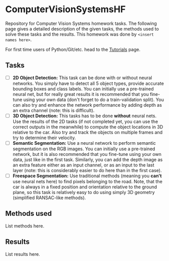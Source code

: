 # ComputerVisionSystemsHF

Repository for Computer Vision Systems homework tasks. The following page gives a detailed description of the given tasks, the methods used to solve these tasks and the results. This homework was done by  `<insert names here>`.

For first time users of Python/Git/etc. head to the [Tutorials](/tutorials/) page.

## Tasks

 - [ ] **2D Object Detection:** This task can be done with or without neural networks. You simply have to detect all 5 object types, provide accurate bounding boxes and class labels. You can initially use a pre-trained neural net, but for really great results it is recommended that you fine-tune using your own data (don't forget to do a train-validation split). You can also try and enhance the network performance by adding depth as an extra channel (note: this is difficult).
 - [ ] **3D Object Detection:** This tasks has to be done **without** neural nets. Use the results of the 2D tasks (if not completed yet, you can use the correct outputs in the meanwhile) to compute the object locations in 3D relative to the car. Also try and track the objects on multiple frames and try to determine their velocity.
 - [ ] **Semantic Segmentation:** Use a neural network to perform semantic segmentation on the RGB images. You can initially use a pre-trained network, but it is also recommended that you fine-tune using your own data, just like in the first task. Similarly, you can add the depth image as an extra feature either as an input channel, or as an input to the last layer (note: this is considerably easier to do here than in the first case).
 - [ ] **Freespace Segmentation:** Use traditional methods (meaning you **can't** use neural nets here) to find pixels belonging to the road. Note, that the car is always in a fixed position and orientation relative to the ground plane, so this task is relatively easy to do using simply 3D geometry (simplified RANSAC-like methods).

## Methods used

List methods here.

## Results

List results here.

